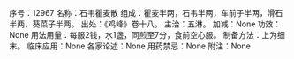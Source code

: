 序号：12967
名称：石韦瞿麦散
组成：瞿麦半两，石韦半两，车前子半两，滑石半两，葵菜子半两。
出处：《鸡峰》卷十八。
主治：五淋。
加减：None
功效：None
用法用量：每服2钱，水1盏，同煎至7分，食前空心服。
制备方法：上为细末。
临床应用：None
各家论述：None
用药禁忌：None
附注：None
